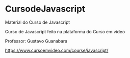 # CursodeJavascript
 
 Material do Curso de Javascript

 Curso de Javascript feito na plataforma do Curso em vídeo
 
 Professor: Gustavo Guanabara

 https://www.cursoemvideo.com/course/javascript/

